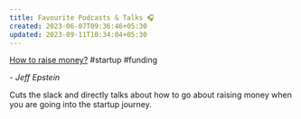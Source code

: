 ```yaml
---
title: Favourite Podcasts & Talks 🎧
created: 2023-06-07T09:36:46+05:30
updated: 2023-09-11T10:34:04+05:30
---
```


[How to raise money?](https://www.youtube.com/watch?v=EoquIYtjM7w) #startup #funding

*- Jeff Epstein*

Cuts the slack and directly talks about how to go about raising money when you are going into the startup journey. 

